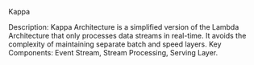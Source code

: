 Kappa

Description: Kappa Architecture is a simplified version of the Lambda Architecture that only processes data streams in real-time. It avoids the complexity of maintaining separate batch and speed layers.
Key Components: Event Stream, Stream Processing, Serving Layer.

